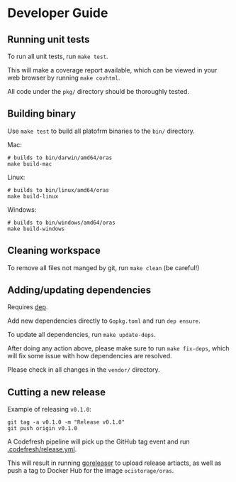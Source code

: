# Developer Guide

## Running unit tests

To run all unit tests, run `make test`.

This will make a coverage report available, which can be viewed
in your web browser by running `make covhtml`.

All code under the `pkg/` directory should be thoroughly tested.

## Building binary

Use `make test` to build all platofrm binaries to the `bin/` directory.

Mac:

```
# builds to bin/darwin/amd64/oras
make build-mac
```

Linux:

```
# builds to bin/linux/amd64/oras
make build-linux
```

Windows:

```
# builds to bin/windows/amd64/oras
make build-windows
```

## Cleaning workspace

To remove all files not manged by git, run `make clean` (be careful!)

## Adding/updating dependencies

Requires [dep](https://golang.github.io/dep/).

Add new dependencies directly to `Gopkg.toml` and run `dep ensure`.

To update all dependencies, run `make update-deps`.

After doing any action above, please make sure to run `make fix-deps`,
which will fix some issue with how dependencies are resolved.

Please check in all changes in the `vendor/` directory.

## Cutting a new release

Example of releasing `v0.1.0`:
```
git tag -a v0.1.0 -m "Release v0.1.0"
git push origin v0.1.0
```

A Codefresh pipeline will pick up the GitHub tag event
and run [.codefresh/release.yml](.codefresh/release.yml).

This will result in running [goreleaser](https://goreleaser.com/)
to upload release artiacts, as well as push a tag to Docker Hub for
the image `ocistorage/oras`.

